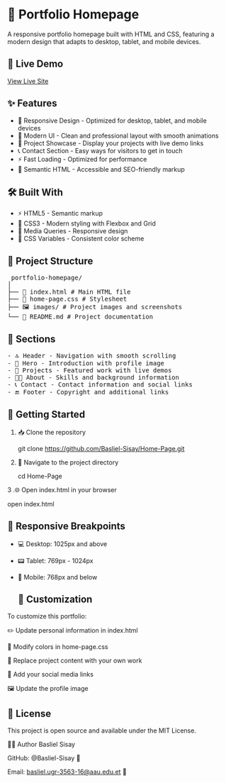 <h1> 🎯 Portfolio Homepage</h1>

A responsive portfolio homepage built with HTML and CSS, featuring a modern design that adapts to desktop, tablet, and mobile devices.

## 🚀 Live Demo

[View Live Site](https://basliel-sisay.github.io/Home-Page/) 

## ✨ Features

- 📱 Responsive Design - Optimized for desktop, tablet, and mobile devices
- 🎨 Modern UI - Clean and professional layout with smooth animations
- 💼 Project Showcase - Display your projects with live demo links
- 📞 Contact Section - Easy ways for visitors to get in touch
- ⚡ Fast Loading - Optimized for performance
- 🎯 Semantic HTML - Accessible and SEO-friendly markup

## 🛠️ Built With

- ⚡ HTML5 - Semantic markup
- 🎨 CSS3 - Modern styling with Flexbox and Grid
- 📐 Media Queries - Responsive design
- 🎯 CSS Variables - Consistent color scheme

## 📁 Project Structure
<pre>
 portfolio-homepage/
│
├── 📄 index.html # Main HTML file
├── 🎨 home-page.css # Stylesheet
├── 🖼️ images/ # Project images and screenshots
└── 📖 README.md # Project documentation
</pre>


## 🎯 Sections
<pre>
- 🔝 Header - Navigation with smooth scrolling
- 🌟 Hero - Introduction with profile image
- 💼 Projects - Featured work with live demos
- 👨‍💻 About - Skills and background information
- 📞 Contact - Contact information and social links
- 🔚 Footer - Copyright and additional links
</pre>
## <h2>🚦 Getting Started</h2>

1. 📥 Clone the repository
   
   git clone https://github.com/Basliel-Sisay/Home-Page.git
   
2. 📂 Navigate to the project directory
   
   cd Home-Page
   
3 .🌐 Open index.html in your browser

   open index.html


<h2>📱 Responsive Breakpoints</h2>

- 💻 Desktop: 1025px and above

- 📟 Tablet: 769px - 1024px

- 📱 Mobile: 768px and below

  <h2>🔧 Customization</h2>
  
To customize this portfolio:

✏️ Update personal information in index.html

🎨 Modify colors in home-page.css

💼 Replace project content with your own work

🔗 Add your social media links

🖼️ Update the profile image

<h2>📄 License</h2>

This project is open source and available under the MIT License.

👨‍💻 Author
Basliel Sisay

GitHub: @Basliel-Sisay 🐙

Email: basliel.ugr-3563-16@aau.edu.et 📧
